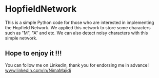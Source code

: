 # HopfieldNetwork

This is a simple Python code for those who are interested in implementing the Hopfield Network. We applied this network to store some characters such as "M", "A" and etc. We can also detect noisy characters with this simple network.

Hope to enjoy it !!!
-------------
You can follow me on Linkedin, thank you for endorsing me in advance! 
www.linkedin.com/in/NimaMajidi
